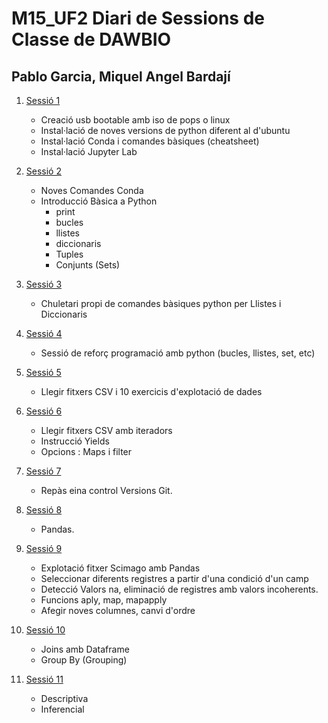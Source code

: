 # M15_UF2 Diari de Sessions de Classe de DAWBIO
## Pablo Garcia, Miquel Angel Bardají

1. [Sessió 1](./Sessi%C3%B31_PreparacioEntorn "Sessió 1")
	- Creació usb bootable amb iso de pops o linux
	- Instal·lació de noves versions de python diferent al d'ubuntu
	- Instal·lació Conda i comandes bàsiques (cheatsheet)
	- Instal·lació Jupyter Lab
2. [Sessió 2](./Sessi%C3%B32_ComandesConda "Sessió 2")
	- Noves Comandes Conda
	- Introducció Bàsica a Python 
		- print
		- bucles
		- llistes
		- diccionaris
		- Tuples
		- Conjunts (Sets)
3. [Sessió 3](./Sessi%C3%B33_Cheatsheet "Sessió 3")
	- Chuletari propi de comandes bàsiques python per Llistes i Diccionaris
4. [Sessió 4](./Sessi%C3%B34_exercicisRepasPython "Sessió4")
	- Sessió de reforç programació amb python (bucles, llistes, set, etc)
5. [Sessió 5](./Sessió5_ExplotacioFitxersCSV "Sessió 5")
	- Llegir fitxers CSV i 10 exercicis d'explotació de dades

6. [Sessió 6](./sessio6_Iteradors_Fitxers "Sessió 6")
	- Llegir fitxers CSV amb iteradors
	- Instrucció Yields
	- Opcions : Maps i filter

7. [Sessió 7](./sessió7_git "Sessió 7")
	- Repàs eina control Versions Git.

8. [Sessió 8](./Sessió8_Pandas "Sessió 8")
	- Pandas.

9. [Sessió 9](./Sessió9_PandasScimago "Sessió 9")
	- Explotació fitxer Scimago amb Pandas
	- Seleccionar diferents registres a partir d'una condició d'un camp
	- Detecció Valors na, eliminació de registres amb valors incoherents.
	- Funcions aply, map, mapapply
	- Afegir noves columnes, canvi d'ordre

10. [Sessió 10](./Sessió10_MesPandas "Sessió 10")
	- Joins amb Dataframe
	- Group By (Grouping)

11. [Sessió 11](./Sessió11_Grafiques "Sessió 11")
	- Descriptiva
	- Inferencial
